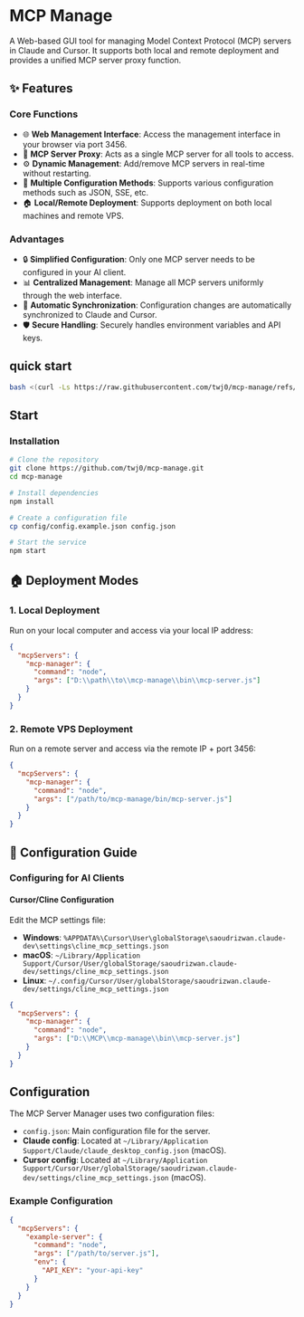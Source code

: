 
# MCP Manage

A Web-based GUI tool for managing Model Context Protocol (MCP) servers in Claude and Cursor. It supports both local and remote deployment and provides a unified MCP server proxy function.

## ✨ Features

### Core Functions
- 🌐 **Web Management Interface**: Access the management interface in your browser via port 3456.
- 🔄 **MCP Server Proxy**: Acts as a single MCP server for all tools to access.
- ⚙️ **Dynamic Management**: Add/remove MCP servers in real-time without restarting.
- 🔌 **Multiple Configuration Methods**: Supports various configuration methods such as JSON, SSE, etc.
- 🏠 **Local/Remote Deployment**: Supports deployment on both local machines and remote VPS.

### Advantages
- 🔒 **Simplified Configuration**: Only one MCP server needs to be configured in your AI client.
- 📊 **Centralized Management**: Manage all MCP servers uniformly through the web interface.
- 🔄 **Automatic Synchronization**: Configuration changes are automatically synchronized to Claude and Cursor.
- 🛡️ **Secure Handling**: Securely handles environment variables and API keys.

##  quick start
```bash
bash <(curl -Ls https://raw.githubusercontent.com/twj0/mcp-manage/refs/heads/main/install.sh)
```

##  Start

### Installation

```bash
# Clone the repository
git clone https://github.com/twj0/mcp-manage.git
cd mcp-manage

# Install dependencies
npm install

# Create a configuration file
cp config/config.example.json config.json

# Start the service
npm start
```

## 🏠 Deployment Modes

### 1. Local Deployment
Run on your local computer and access via your local IP address:

```json
{
  "mcpServers": {
    "mcp-manager": {
      "command": "node",
      "args": ["D:\\path\\to\\mcp-manage\\bin\\mcp-server.js"]
    }
  }
}
```

### 2. Remote VPS Deployment
Run on a remote server and access via the remote IP + port 3456:

```json
{
  "mcpServers": {
    "mcp-manager": {
      "command": "node",
      "args": ["/path/to/mcp-manage/bin/mcp-server.js"]
    }
  }
}
```

## 📝 Configuration Guide

### Configuring for AI Clients

#### Cursor/Cline Configuration
Edit the MCP settings file:
- **Windows**: `%APPDATA%\Cursor\User\globalStorage\saoudrizwan.claude-dev\settings\cline_mcp_settings.json`
- **macOS**: `~/Library/Application Support/Cursor/User/globalStorage/saoudrizwan.claude-dev/settings/cline_mcp_settings.json`
- **Linux**: `~/.config/Cursor/User/globalStorage/saoudrizwan.claude-dev/settings/cline_mcp_settings.json`

```json
{
  "mcpServers": {
    "mcp-manager": {
      "command": "node",
      "args": ["D:\\MCP\\mcp-manage\\bin\\mcp-server.js"]
    }
  }
}
```

## Configuration

The MCP Server Manager uses two configuration files:

- `config.json`: Main configuration file for the server.
- **Claude config**: Located at `~/Library/Application Support/Claude/claude_desktop_config.json` (macOS).
- **Cursor config**: Located at `~/Library/Application Support/Cursor/User/globalStorage/saoudrizwan.claude-dev/settings/cline_mcp_settings.json` (macOS).

### Example Configuration

```json
{
  "mcpServers": {
    "example-server": {
      "command": "node",
      "args": ["/path/to/server.js"],
      "env": {
        "API_KEY": "your-api-key"
      }
    }
  }
}
```







